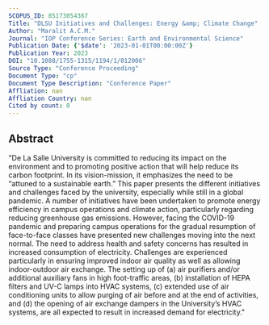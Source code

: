 ```yaml
---
SCOPUS_ID: 85173054367
Title: "DLSU Initiatives and Challenges: Energy &amp; Climate Change"
Author: "Maralit A.C.M."
Journal: "IOP Conference Series: Earth and Environmental Science"
Publication Date: {'$date': '2023-01-01T00:00:00Z'}
Publication Year: 2023
DOI: "10.1088/1755-1315/1194/1/012006"
Source Type: "Conference Proceeding"
Document Type: "cp"
Document Type Description: "Conference Paper"
Affliation: nan
Affliation Country: nan
Cited by count: 0
---
```


## Abstract
"De La Salle University is committed to reducing its impact on the environment and to promoting positive action that will help reduce its carbon footprint. In its vision-mission, it emphasizes the need to be “attuned to a sustainable earth.” This paper presents the different initiatives and challenges faced by the university, especially while still in a global pandemic. A number of initiatives have been undertaken to promote energy efficiency in campus operations and climate action, particularly regarding reducing greenhouse gas emissions. However, facing the COVID-19 pandemic and preparing campus operations for the gradual resumption of face-to-face classes have presented new challenges moving into the next normal. The need to address health and safety concerns has resulted in increased consumption of electricity. Challenges are experienced particularly in ensuring improved indoor air quality as well as allowing indoor-outdoor air exchange. The setting up of (a) air purifiers and/or additional auxiliary fans in high foot-traffic areas, (b) installation of HEPA filters and UV-C lamps into HVAC systems, (c) extended use of air conditioning units to allow purging of air before and at the end of activities, and (d) the opening of air exchange dampers in the University’s HVAC systems, are all expected to result in increased demand for electricity."
